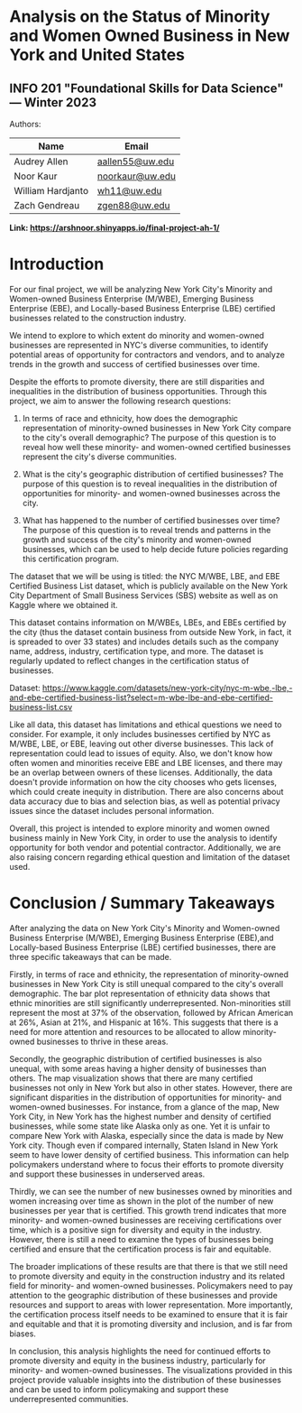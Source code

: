 # Analysis on the Status of Minority and Women Owned Business in New York and United States
## INFO 201 "Foundational Skills for Data Science" — Winter 2023

Authors:

| Name              | Email           |
|-------------------|-----------------|
| Audrey Allen      | aallen55@uw.edu |
| Noor Kaur         | noorkaur@uw.edu |
| William Hardjanto | wh11@uw.edu     |
| Zach Gendreau     | zgen88@uw.edu   |

**Link: https://arshnoor.shinyapps.io/final-project-ah-1/**

# Introduction
For our final project, we will be analyzing New York City's Minority and Women-owned Business Enterprise (M/WBE), Emerging Business Enterprise (EBE), and Locally-based Business Enterprise (LBE) certified businesses related to the construction industry.

We intend to explore to which extent do minority and women-owned businesses are represented in NYC's diverse communities, to identify potential areas of opportunity for contractors and vendors, and to analyze trends in the growth and success of certified businesses over time.

Despite the efforts to promote diversity, there are still disparities and inequalities in the distribution of business opportunities. Through this project, we aim to answer the following research questions:

1. In terms of race and ethnicity, how does the demographic representation of minority-owned businesses in New York City compare to the city's overall demographic? The purpose of this question is to reveal how well these minority- and women-owned certified businesses represent the city's diverse communities.

2. What is the city's geographic distribution of certified businesses?  The purpose of this question is to reveal inequalities in the distribution of opportunities for minority- and women-owned businesses across the city.

3. What has happened to the number of certified businesses over time? The purpose of this question is to reveal trends and patterns in the growth and success of the city's minority and women-owned businesses, which can be used to help decide future policies regarding this certification program.

The dataset that we will be using is titled: the NYC M/WBE, LBE, and EBE Certified Business List dataset, which is publicly available on the New York City Department of Small Business Services (SBS) website as well as on Kaggle where we obtained it.

This dataset contains information on M/WBEs, LBEs, and EBEs certified by the city (thus the dataset contain business from outside New York, in fact, it is spreaded to over 33 states) and includes details such as the company name, address, industry, certification type, and more. The dataset is regularly updated to reflect changes in the certification status of businesses.

Dataset: https://www.kaggle.com/datasets/new-york-city/nyc-m-wbe,-lbe,-and-ebe-certified-business-list?select=m-wbe-lbe-and-ebe-certified-business-list.csv

Like all data, this dataset has limitations and ethical questions we need to consider. For example, it only includes businesses certified by NYC as M/WBE, LBE, or EBE, leaving out other diverse businesses. This lack of representation could lead to issues of equity. Also, we don't know how often women and minorities receive EBE and LBE licenses, and there may be an overlap between owners of these licenses. Additionally, the data doesn't provide information on how the city chooses who gets licenses, which could create inequity in distribution. There are also concerns about data accuracy due to bias and selection bias, as well as potential privacy issues since the dataset includes personal information.

Overall, this project is intended to explore minority and women owned business mainly in New York City, in order to use the analysis to identify opportunity for both vendor and potential contractor. Additionally, we are also raising concern regarding ethical question and limitation of the dataset used.

# Conclusion / Summary Takeaways

After analyzing the data on New York City's Minority and Women-owned Business Enterprise (M/WBE), Emerging Business Enterprise (EBE),and Locally-based Business Enterprise (LBE) certified businesses, there are three specific takeaways that can be made.

Firstly, in terms of race and ethnicity, the representation of minority-owned businesses in New York City is still unequal compared to the city's overall demographic. The bar plot representation of ethnicity data shows that ethnic minorities are still significantly underrepresented. Non-minorities still represent the most at 37% of the observation, followed by African American at 26%, Asian at 21%, and Hispanic at 16%. This suggests that there is a need for more attention and resources to be allocated to allow minority-owned businesses to thrive in these areas.

Secondly, the geographic distribution of certified businesses is also unequal, with some areas having a higher density of businesses than others. The map visualization shows that there are many certified businesses not only in New York but also in other states. However, there are significant disparities in the distribution of opportunities for minority- and women-owned businesses. For instance, from a glance of the map, New York City, in New York has the highest number and density of certified businesses, while some state like Alaska only as one. Yet it is unfair to compare New York with Alaska, especially since the data is made by New York city. Though even if compared internally, Staten Island in New York seem to have lower density of certified business. This information can help policymakers understand where to focus their efforts to promote diversity and support these businesses in underserved areas.

Thirdly, we can see the number of new businesses owned by minorities and women increasing over time as shown in the plot of the number of new businesses per year that is certified. This growth trend indicates that more minority- and women-owned businesses are receiving certifications over time, which is a positive sign for diversity and equity in the industry. However, there is still a need to examine the types of businesses being certified and ensure that the certification process is fair and equitable.

The broader implications of these results are that there is that we still need to promote diversity and equity in the construction industry and its related field for minority- and women-owned businesses. Policymakers need to pay attention to the geographic distribution of these businesses and provide resources and support to areas with lower representation. More importantly, the certification process itself needs to be examined to ensure that it is fair and equitable and that it is promoting diversity and inclusion, and is far from biases.

In conclusion, this analysis highlights the need for continued efforts to promote diversity and equity in the business industry, particularly for minority- and women-owned businesses. The visualizations provided in this project provide valuable insights into the distribution of these businesses and can be used to inform policymaking and support these underrepresented communities.

